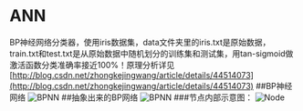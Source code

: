 # ANN
BP神经网络分类器，使用iris数据集，data文件夹里的iris.txt是原始数据，train.txt和test.txt是从原始数据中随机划分的训练集和测试集，用tan-sigmoid做激活函数分类准确率接近100%！原理分析详见[http://blog.csdn.net/zhongkejingwang/article/details/44514073](http://blog.csdn.net/zhongkejingwang/article/details/44514073)
##BP神经网络
![BPNN](https://github.com/jingchenUSTC/ANN/blob/master/pictures/BPNN.png)
##抽象出来的BP网络
![BPNN](https://github.com/jingchenUSTC/ANN/blob/master/pictures/BP.png)
###节点内部示意图：
![Node](https://github.com/jingchenUSTC/ANN/blob/master/pictures/Node.png)
